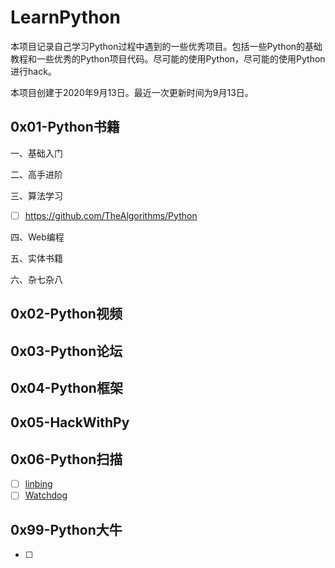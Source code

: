 # LearnPython

本项目记录自己学习Python过程中遇到的一些优秀项目。包括一些Python的基础教程和一些优秀的Python项目代码。尽可能的使用Python，尽可能的使用Python进行hack。

本项目创建于2020年9月13日。最近一次更新时间为9月13日。

## 0x01-Python书籍

一、基础入门

二、高手进阶

三、算法学习

- [ ] https://github.com/TheAlgorithms/Python

四、Web编程

五、实体书籍

六、杂七杂八

## 0x02-Python视频

## 0x03-Python论坛

## 0x04-Python框架

## 0x05-HackWithPy

## 0x06-Python扫描

- [ ] [linbing](https://github.com/taomujian/linbing)
- [ ] [Watchdog](https://github.com/CTF-MissFeng/Watchdog)

## 0x99-Python大牛

- [ ] 